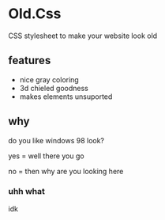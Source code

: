 # Old.Css
CSS stylesheet to make your website look old

## features
- nice gray coloring
- 3d chieled goodness
- makes elements unsuported

## why
do you like windows 98 look?

yes = well there you go

no = then why are you looking here

### uhh what
idk
